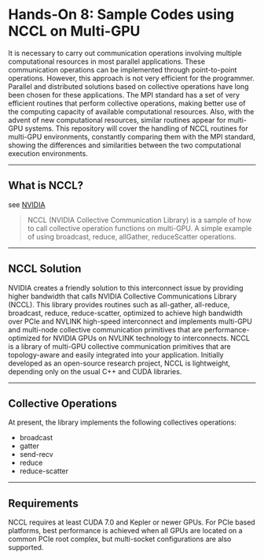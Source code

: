 # Hands-On 8: Sample Codes using NCCL on Multi-GPU

It is necessary to carry out communication operations involving multiple computational resources in most parallel applications. These communication operations can be implemented through point-to-point operations. However, this approach is not very efficient for the programmer. Parallel and distributed solutions based on collective operations have long been chosen for these applications. The MPI standard has a set of very efficient routines that perform collective operations, making better use of the computing capacity of available computational resources. Also, with the advent of new computational resources, similar routines appear for multi-GPU systems. This repository will cover the handling of NCCL routines for multi-GPU environments, constantly comparing them with the MPI standard, showing the differences and similarities between the two computational execution environments.

----
## What is NCCL?
see [NVIDIA](https://docs.nvidia.com/deeplearning/sdk/nccl-developer-guide/docs/index.html)

> NCCL (NVIDIA Collective Communication Library) is a sample of how to call collective operation functions on multi-GPU. A simple example of using broadcast, reduce, allGather, reduceScatter operations.

----

## NCCL Solution

NVIDIA creates a friendly solution to this interconnect issue by providing higher bandwidth that calls NVIDIA Collective Communications Library (NCCL). This library provides routines such as all-gather, all-reduce, broadcast, reduce, reduce-scatter, optimized to achieve high bandwidth over PCIe and NVLINK high-speed interconnect and implements multi-GPU and multi-node collective communication primitives that are performance-optimized for NVIDIA GPUs on NVLINK technology to interconnects.  NCCL is a library of multi-GPU collective communication primitives that are topology-aware and easily integrated into your application. Initially developed as an open-source research project, NCCL is lightweight, depending only on the usual C++ and CUDA libraries.

----

## Collective Operations

At present, the library implements the following collectives operations:

* broadcast
* gatter
* send-recv
* reduce
* reduce-scatter

----

## Requirements

NCCL requires at least CUDA 7.0 and Kepler or newer GPUs. For PCIe based platforms, best performance is achieved when all GPUs are located on a common PCIe root complex, but multi-socket configurations are also supported.
